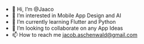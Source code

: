 - 👋 Hi, I’m @Jaaco
- 👀 I’m interested in Mobile App Design and AI
- 🌱 I’m currently learning Flutter and Python
- 💞️ I’m looking to collaborate on any App Ideas
- 📫 How to reach me jacob.aschenwald@gmail.com

<!---
Jaaco/Jaaco is a ✨ special ✨ repository because its `README.md` (this file) appears on your GitHub profile.
You can click the Preview link to take a look at your changes.
--->
